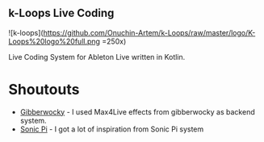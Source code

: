 ## k-Loops Live Coding

![k-loops](https://github.com/Onuchin-Artem/k-Loops/raw/master/logo/K-Loops%20logo%20full.png =250x)

Live Coding System for  Ableton Live written in Kotlin.


# Shoutouts

 - [Gibberwocky](https://github.com/gibber-cc/gibberwocky) - I used Max4Live effects from gibberwocky as backend system.
 - [Sonic Pi](https://sonic-pi.net/) - I got a lot of inspiration from Sonic Pi system
